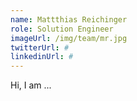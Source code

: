 ```yaml
---
name: Mattthias Reichinger
role: Solution Engineer
imageUrl: /img/team/mr.jpg
twitterUrl: #
linkedinUrl: #
---
```


Hi, I am ...
